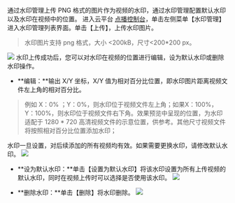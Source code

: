 通过水印管理上传 PNG 格式的图片作为视频的水印，通过水印管理配置默认水印以及水印在视频中的位置。
进入云平台 [点播控制台](http://console.tce.fsphere.cn/video)，单击左侧菜单【水印管理】进入水印管理列表界面。单击【上传】，上传水印图片。
>水印图片支持 png 格式，大小 <200kB，尺寸<200*200 px。

![](http://imgcache.tce.fsphere.cn/image/mc.qcloudimg.com/static/img/e6f9073a0185e9cf6ac3f0bcf19b8af4/image.png)
水印上传成功后，您可以对水印在视频的位置进行编辑，设为默认水印或删除水印操作。
- **编辑：**输出 X/Y 坐标，X/Y 值为相对百分比位置，即水印图片距离视频文件左上角的相对百分比。
>例如 X：0% ；Y：0%，则水印位于视频文件左上角；如果X：100%，Y：100%，则水印位于视频文件右下角。效果预览中呈现的位置，为水印适配于 1280 * 720 高清视频文件的示意位置，供参考。其他尺寸视频文件将按照相对百分比位置添加水印；

水印一旦设置，对后续添加的所有视频均有效。如果需要更换水印，请修改默认水印。
![](http://imgcache.tce.fsphere.cn/image/mc.qcloudimg.com/static/img/edfea688d7ad2d672e53ca64a11a4786/image.png)
- **设为默认水印：**单击【设置为默认水印】将该水印设置为所有上传视频的默认水印，同时在视频上传时可以选择是否使用该水印。
![](http://imgcache.tce.fsphere.cn/image/mc.qcloudimg.com/static/img/f515193a9f675ce6d65f5eb5fae51094/image.png)

- **删除水印：**单击【删除】将水印删除。
![](http://imgcache.tce.fsphere.cn/image/mc.qcloudimg.com/static/img/6f8b29ff6e95a5d55c00b6967453e10d/image.png)
